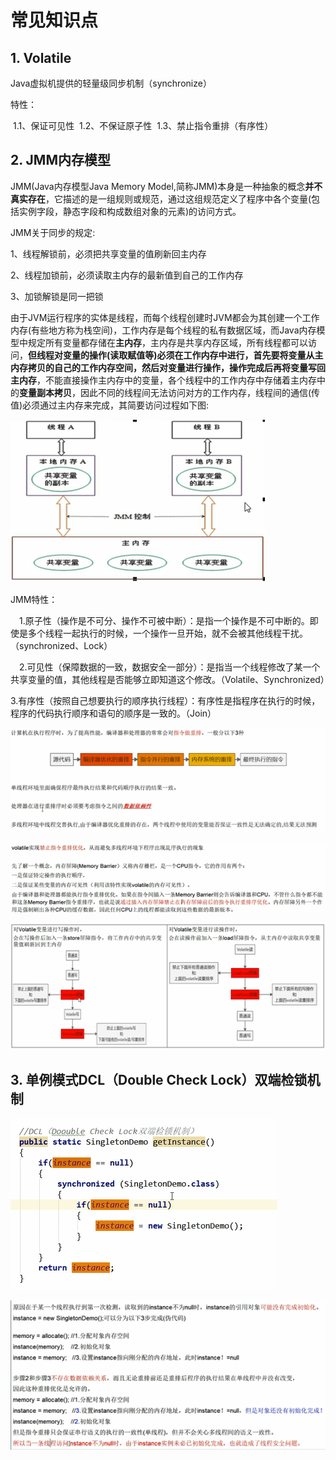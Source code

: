 
# 常见知识点

## 1. Volatile

Java虚拟机提供的轻量级同步机制（synchronize）

特性：

​		1.1、保证可见性
​		1.2、不保证原子性
​		1.3、禁止指令重排（有序性）

## 2. JMM内存模型

JMM(Java内存模型Java Memory Model,简称JMM)本身是一种抽象的概念**并不真实存在**，它描述的是一组规则或规范，通过这组规范定义了程序中各个变量(包括实例字段，静态字段和构成数组对象的元素)的访问方式。

JMM关于同步的规定:

1、线程解锁前，必须把共享变量的值刷新回主内存

2、线程加锁前，必须读取主内存的最新值到自己的工作内存

3、加锁解锁是同一把锁

由于JVM运行程序的实体是线程，而每个线程创建时JVM都会为其创建一个工作内存(有些地方称为栈空间)，工作内存是每个线程的私有数据区域，而Java内存模型中规定所有变量都存储在**主内存**，主内存是共享内存区域，所有线程都可以访问，**但线程对变量的操作(读取赋值等)必须在工作内存中进行，首先要将变量从主内存拷贝的自己的工作内存空间，然后对变量进行操作，操作完成后再将变量写回主内存**，不能直接操作主内存中的变量，各个线程中的工作内存中存储着主内存中的**变量副本拷贝**，因此不同的线程间无法访问对方的工作内存，线程间的通信(传值)必须通过主内存来完成，其简要访问过程如下图:

![](https://github.com/pengmengsheng/pengmengsheng.github.io/blob/master/interview/java-interview/img/2%20(1).png)

JMM特性：

　1.原子性（操作是不可分、操作不可被中断）：是指一个操作是不可中断的。即使是多个线程一起执行的时候，一个操作一旦开始，就不会被其他线程干扰。（synchronized、Lock）

　2.可见性（保障数据的一致，数据安全一部分）：是指当一个线程修改了某一个共享变量的值，其他线程是否能够立即知道这个修改。（Volatile、Synchronized）

 3.有序性（按照自己想要执行的顺序执行线程）：有序性是指程序在执行的时候，程序的代码执行顺序和语句的顺序是一致的。（Join）

![](https://github.com/pengmengsheng/pengmengsheng.github.io/blob/master/interview/java-interview/img/2%20(2).png)

![](https://github.com/pengmengsheng/pengmengsheng.github.io/blob/master/interview/java-interview/img/2%20(3).png)

![](https://github.com/pengmengsheng/pengmengsheng.github.io/blob/master/interview/java-interview/img/2%20(4).png)

## 3. 单例模式DCL（Double Check Lock）双端检锁机制

 ![](https://github.com/pengmengsheng/pengmengsheng.github.io/blob/master/interview/java-interview/img/3%20(1).png)

![](https://github.com/pengmengsheng/pengmengsheng.github.io/blob/master/interview/java-interview/img/3%20(2).png)


